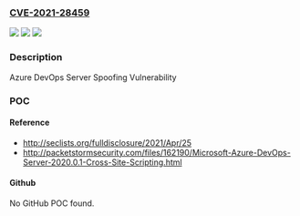 ### [CVE-2021-28459](https://cve.mitre.org/cgi-bin/cvename.cgi?name=CVE-2021-28459)
![](https://img.shields.io/static/v1?label=Product&message=Azure%20DevOps%20Server%202020.0.1&color=blue)
![](https://img.shields.io/static/v1?label=Version&message=n%2Fa&color=blue)
![](https://img.shields.io/static/v1?label=Vulnerability&message=Spoofing&color=brighgreen)

### Description

Azure DevOps Server Spoofing Vulnerability

### POC

#### Reference
- http://seclists.org/fulldisclosure/2021/Apr/25
- http://packetstormsecurity.com/files/162190/Microsoft-Azure-DevOps-Server-2020.0.1-Cross-Site-Scripting.html

#### Github
No GitHub POC found.

